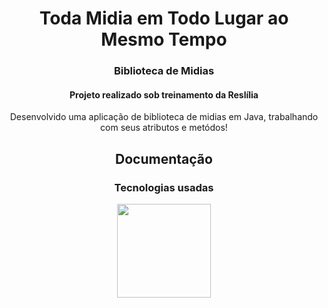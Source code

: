<div>
 <h1 align="center">Toda Midia em Todo Lugar ao Mesmo Tempo</h1>
 <h3 align="center">Biblioteca de Midias</h3>
 <h4 align="center">Projeto realizado sob treinamento da Reslília</h4>
 <p align="center">Desenvolvido uma aplicação de biblioteca de midias em Java, trabalhando com seus atributos e metódos!</p>
 </div>
 
 <h2 align="center">Documentação</h2>

<div align="center" display="flex" padding="10px">
 <h3 align="center">Tecnologias usadas</h3>
 <img width="150px" background="#000" align="center" src="https://cdn-icons-png.flaticon.com/512/1183/1183618.png">
</div>

<div align="center" display="flex" justify-content="center" flex-direction="column">
 
  
 
   
</div>
